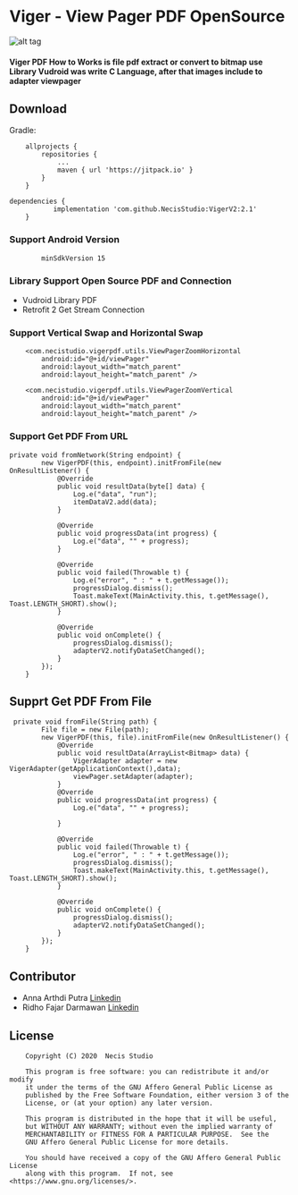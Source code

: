 # Viger - View Pager PDF OpenSource
![alt tag](https://camo.githubusercontent.com/0ad3a71058a9c743494a613898d9469798996e36/68747470733a2f2f6165726f7969642e66696c65732e776f726470726573732e636f6d2f323031372f30312f73637265656e73686f745f313438353835353937362e706e67)
#### Viger PDF How to Works is file pdf extract or convert to bitmap use Library Vudroid was write C Language, after that images include to adapter viewpager
## Download
Gradle:
```
	allprojects {
		repositories {
			...
			maven { url 'https://jitpack.io' }
		}
	}
```
```
dependencies {
	       implementation 'com.github.NecisStudio:VigerV2:2.1'
	}

```

### Support Android Version
```
        minSdkVersion 15
```
### Library Support Open Source PDF and Connection 
- Vudroid Library PDF
- Retrofit 2 Get Stream Connection
### Support Vertical Swap and Horizontal Swap
```
    <com.necistudio.vigerpdf.utils.ViewPagerZoomHorizontal
        android:id="@+id/viewPager"
        android:layout_width="match_parent"
        android:layout_height="match_parent" />

    <com.necistudio.vigerpdf.utils.ViewPagerZoomVertical
        android:id="@+id/viewPager"
        android:layout_width="match_parent"
        android:layout_height="match_parent" />

```
### Support Get PDF From URL
```
private void fromNetwork(String endpoint) {
        new VigerPDF(this, endpoint).initFromFile(new OnResultListener() {
            @Override
            public void resultData(byte[] data) {
                Log.e("data", "run");
                itemDataV2.add(data);
            }

            @Override
            public void progressData(int progress) {
                Log.e("data", "" + progress);
            }

            @Override
            public void failed(Throwable t) {
                Log.e("error", " : " + t.getMessage());
                progressDialog.dismiss();
                Toast.makeText(MainActivity.this, t.getMessage(), Toast.LENGTH_SHORT).show();
            }

            @Override
            public void onComplete() {
                progressDialog.dismiss();
                adapterV2.notifyDataSetChanged();
            }
        });
    }
```

## Supprt Get PDF From File
```
 private void fromFile(String path) {
        File file = new File(path);
        new VigerPDF(this, file).initFromFile(new OnResultListener() {
            @Override
            public void resultData(ArrayList<Bitmap> data) {
                VigerAdapter adapter = new VigerAdapter(getApplicationContext(),data);
                viewPager.setAdapter(adapter);
            }
            @Override
            public void progressData(int progress) {
                Log.e("data", "" + progress);

            }

            @Override
            public void failed(Throwable t) {
                Log.e("error", " : " + t.getMessage());
                progressDialog.dismiss();
                Toast.makeText(MainActivity.this, t.getMessage(), Toast.LENGTH_SHORT).show();
            }

            @Override
            public void onComplete() {
                progressDialog.dismiss();
                adapterV2.notifyDataSetChanged();
            }
        });
    }
```
## Contributor
* Anna Arthdi Putra [Linkedin](https://id.linkedin.com/in/anna-arthdi-putra-2b339436)
* Ridho Fajar Darmawan [Linkedin](https://id.linkedin.com/in/ridho-fajar-darmawan-54913b155)

## License
```
    Copyright (C) 2020  Necis Studio

    This program is free software: you can redistribute it and/or modify
    it under the terms of the GNU Affero General Public License as
    published by the Free Software Foundation, either version 3 of the
    License, or (at your option) any later version.

    This program is distributed in the hope that it will be useful,
    but WITHOUT ANY WARRANTY; without even the implied warranty of
    MERCHANTABILITY or FITNESS FOR A PARTICULAR PURPOSE.  See the
    GNU Affero General Public License for more details.

    You should have received a copy of the GNU Affero General Public License
    along with this program.  If not, see <https://www.gnu.org/licenses/>.
```